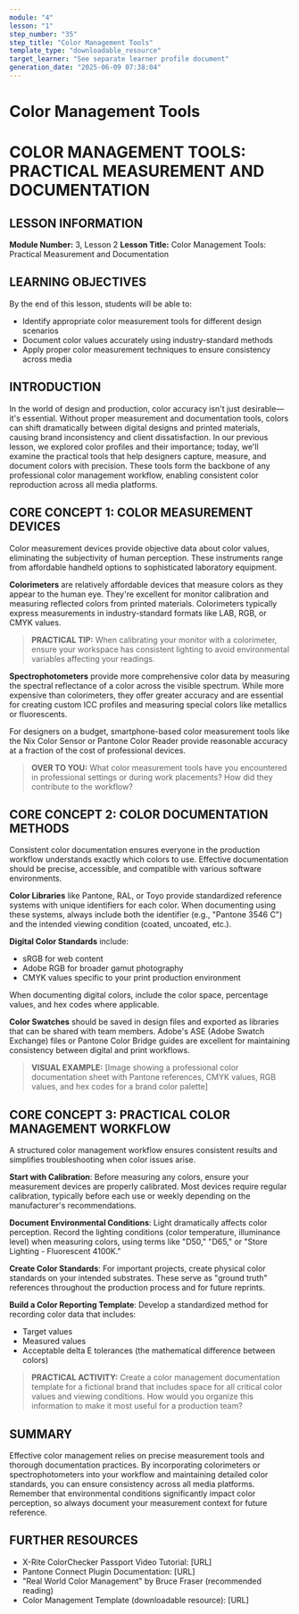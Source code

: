 ```yaml
---
module: "4"
lesson: "1"
step_number: "35"
step_title: "Color Management Tools"
template_type: "downloadable_resource"
target_learner: "See separate learner profile document"
generation_date: "2025-06-09 07:38:04"
---
```


# Color Management Tools

# COLOR MANAGEMENT TOOLS: PRACTICAL MEASUREMENT AND DOCUMENTATION

## LESSON INFORMATION
**Module Number:** 3, Lesson 2
**Lesson Title:** Color Management Tools: Practical Measurement and Documentation

## LEARNING OBJECTIVES
By the end of this lesson, students will be able to:
- Identify appropriate color measurement tools for different design scenarios
- Document color values accurately using industry-standard methods
- Apply proper color measurement techniques to ensure consistency across media

## INTRODUCTION
In the world of design and production, color accuracy isn't just desirable—it's essential. Without proper measurement and documentation tools, colors can shift dramatically between digital designs and printed materials, causing brand inconsistency and client dissatisfaction. In our previous lesson, we explored color profiles and their importance; today, we'll examine the practical tools that help designers capture, measure, and document colors with precision. These tools form the backbone of any professional color management workflow, enabling consistent color reproduction across all media platforms.

## CORE CONCEPT 1: COLOR MEASUREMENT DEVICES

Color measurement devices provide objective data about color values, eliminating the subjectivity of human perception. These instruments range from affordable handheld options to sophisticated laboratory equipment.

**Colorimeters** are relatively affordable devices that measure colors as they appear to the human eye. They're excellent for monitor calibration and measuring reflected colors from printed materials. Colorimeters typically express measurements in industry-standard formats like LAB, RGB, or CMYK values.

> **PRACTICAL TIP:** When calibrating your monitor with a colorimeter, ensure your workspace has consistent lighting to avoid environmental variables affecting your readings.

**Spectrophotometers** provide more comprehensive color data by measuring the spectral reflectance of a color across the visible spectrum. While more expensive than colorimeters, they offer greater accuracy and are essential for creating custom ICC profiles and measuring special colors like metallics or fluorescents.

For designers on a budget, smartphone-based color measurement tools like the Nix Color Sensor or Pantone Color Reader provide reasonable accuracy at a fraction of the cost of professional devices.

> **OVER TO YOU:** What color measurement tools have you encountered in professional settings or during work placements? How did they contribute to the workflow?

## CORE CONCEPT 2: COLOR DOCUMENTATION METHODS

Consistent color documentation ensures everyone in the production workflow understands exactly which colors to use. Effective documentation should be precise, accessible, and compatible with various software environments.

**Color Libraries** like Pantone, RAL, or Toyo provide standardized reference systems with unique identifiers for each color. When documenting using these systems, always include both the identifier (e.g., "Pantone 3546 C") and the intended viewing condition (coated, uncoated, etc.).

**Digital Color Standards** include:
- sRGB for web content
- Adobe RGB for broader gamut photography
- CMYK values specific to your print production environment

When documenting digital colors, include the color space, percentage values, and hex codes where applicable.

**Color Swatches** should be saved in design files and exported as libraries that can be shared with team members. Adobe's ASE (Adobe Swatch Exchange) files or Pantone Color Bridge guides are excellent for maintaining consistency between digital and print workflows.

> **VISUAL EXAMPLE:** [Image showing a professional color documentation sheet with Pantone references, CMYK values, RGB values, and hex codes for a brand color palette]

## CORE CONCEPT 3: PRACTICAL COLOR MANAGEMENT WORKFLOW

A structured color management workflow ensures consistent results and simplifies troubleshooting when color issues arise.

**Start with Calibration**: Before measuring any colors, ensure your measurement devices are properly calibrated. Most devices require regular calibration, typically before each use or weekly depending on the manufacturer's recommendations.

**Document Environmental Conditions**: Light dramatically affects color perception. Record the lighting conditions (color temperature, illuminance level) when measuring colors, using terms like "D50," "D65," or "Store Lighting - Fluorescent 4100K."

**Create Color Standards**: For important projects, create physical color standards on your intended substrates. These serve as "ground truth" references throughout the production process and for future reprints.

**Build a Color Reporting Template**: Develop a standardized method for recording color data that includes:
- Target values
- Measured values
- Acceptable delta E tolerances (the mathematical difference between colors)

> **PRACTICAL ACTIVITY:** Create a color management documentation template for a fictional brand that includes space for all critical color values and viewing conditions. How would you organize this information to make it most useful for a production team?

## SUMMARY
Effective color management relies on precise measurement tools and thorough documentation practices. By incorporating colorimeters or spectrophotometers into your workflow and maintaining detailed color standards, you can ensure consistency across all media platforms. Remember that environmental conditions significantly impact color perception, so always document your measurement context for future reference.

## FURTHER RESOURCES
- X-Rite ColorChecker Passport Video Tutorial: [URL]
- Pantone Connect Plugin Documentation: [URL]
- "Real World Color Management" by Bruce Fraser (recommended reading)
- Color Management Template (downloadable resource): [URL]